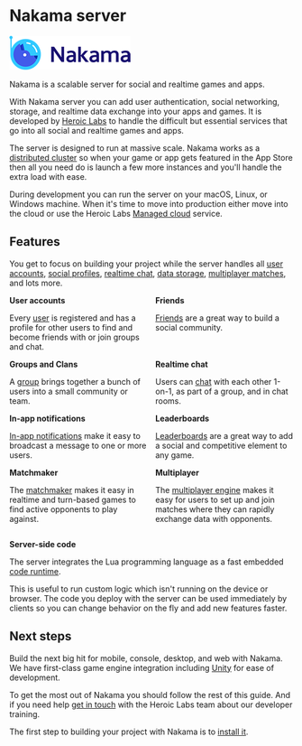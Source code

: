 [nakama_logo]: images/nakama-logo.png "Nakama Logo"

# Nakama server

![Nakama Logo][nakama_logo]

Nakama is a scalable server for social and realtime games and apps.

With Nakama server you can add user authentication, social networking, storage, and realtime data exchange into your apps and games. It is developed by <a href="https://heroiclabs.com" target="\_blank">Heroic Labs</a> to handle the difficult but essential services that go into all social and realtime games and apps.

The server is designed to run at massive scale. Nakama works as a <a href="https://heroiclabs.com/nakama-enterprise/" target="\_blank">distributed cluster</a> so when your game or app gets featured in the App Store then all you need do is launch a few more instances and you'll handle the extra load with ease.

During development you can run the server on your macOS, Linux, or Windows machine. When it's time to move into production either move into the cloud or use the Heroic Labs <a href="https://heroiclabs.com/managed-cloud/" target="\_blank">Managed cloud</a> service.

## Features

You get to focus on building your project while the server handles all [user accounts](user-accounts.md), [social profiles](authentication.md#social-providers), [realtime chat](social-realtime-chat.md), [data storage](storage-collections.md), [multiplayer matches](gameplay-multiplayer-realtime.md), and lots more.

<div style="display: flex">
  <div style="flex: 1; margin: 0 1em 0 0">
    <strong>User accounts</strong>
    <p>Every <a href="./user-accounts/">user</a> is registered and has a profile for other users to find and become friends with or join groups and chat.</p>
  </div>
  <div style="flex: 1">
    <strong>Friends</strong>
    <p><a href="./social-friends/">Friends</a> are a great way to build a social community.</p>
  </div>
</div>

<div style="display: flex">
  <div style="flex: 1; margin: 0 1em 0 0">
    <strong>Groups and Clans</strong>
    <p>A <a href="./social-groups-clans/">group</a> brings together a bunch of users into a small community or team.</p>
  </div>
  <div style="flex: 1">
    <strong>Realtime chat</strong>
    <p>Users can <a href="./social-realtime-chat/">chat</a> with each other 1-on-1, as part of a group, and in chat rooms.</p>
  </div>
</div>

<div style="display: flex">
  <div style="flex: 1; margin: 0 1em 0 0">
    <strong>In-app notifications</strong>
    <p><a href="./social-in-app-notifications/">In-app notifications</a> make it easy to broadcast a message to one or more users.</p>
  </div>
  <div style="flex: 1">
    <strong>Leaderboards</strong>
    <p><a href="./gameplay-leaderboards/">Leaderboards</a> are a great way to add a social and competitive element to any game.</p>
  </div>
</div>

<div style="display: flex">
  <div style="flex: 1; margin: 0 1em 0 0">
    <strong>Matchmaker</strong>
    <p>The <a href="./gameplay-matchmaker/">matchmaker</a> makes it easy in realtime and turn-based games to find active opponents to play against.</p>
  </div>
  <div style="flex: 1">
    <strong>Multiplayer</strong>
    <p>The <a href="./gameplay-multiplayer-realtime/">multiplayer engine</a> makes it easy for users to set up and join matches where they can rapidly exchange data with opponents.</p>
  </div>
</div>

__Server-side code__

The server integrates the Lua programming language as a fast embedded [code runtime](runtime-code-basics.md).

This is useful to run custom logic which isn't running on the device or browser. The code you deploy with the server can be used immediately by clients so you can change behavior on the fly and add new features faster.

## Next steps

Build the next big hit for mobile, console, desktop, and web with Nakama. We have first-class game engine integration including [Unity](unity-client-guide.md) for ease of development.

To get the most out of Nakama you should follow the rest of this guide. And if you need help <a href="mailto:support@heroiclabs.com">get in touch</a> with the Heroic Labs team about our developer training.

The first step to building your project with Nakama is to [install it](install-docker-quickstart.md).
